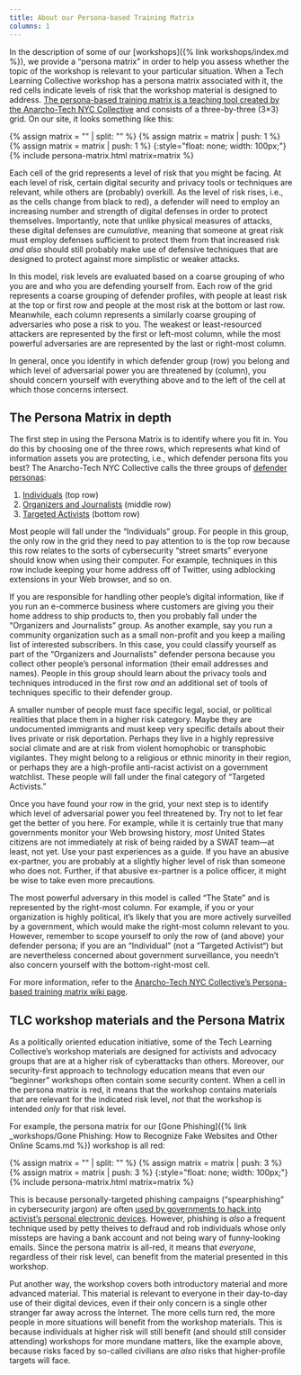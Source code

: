```yaml
---
title: About our Persona-based Training Matrix
columns: 1
---
```


In the description of some of our [workshops]({% link workshops/index.md %}), we provide a &ldquo;persona matrix&rdquo; in order to help you assess whether the topic of the workshop is relevant to your particular situation. When a Tech Learning Collective workshop has a persona matrix associated with it, the red cells indicate levels of risk that the workshop material is designed to address. [The persona-based training matrix is a teaching tool created by the Anarcho-Tech NYC Collective](https://github.com/AnarchoTechNYC/meta/wiki/Persona-based-training-matrix#the-matrix) and consists of a three-by-three (3&times;3) grid. On our site, it looks something like this:

{% assign matrix = "" | split: "" %}
{% assign matrix = matrix | push: 1 %}
{% assign matrix = matrix | push: 1 %}
{:style="float: none; width: 100px;"}
{% include persona-matrix.html matrix=matrix %}

Each cell of the grid represents a level of risk that you might be facing. At each level of risk, certain digital security and privacy tools or techniques are relevant, while others are (probably) overkill. As the level of risk rises, i.e., as the cells change from black to red), a defender will need to employ an increasing number and strength of digital defenses in order to protect themselves. Importantly, note that unlike physical measures of attacks, these digital defenses are *cumulative*, meaning that someone at great risk must employ defenses sufficient to protect them from that increased risk *and also* should still probably make use of defensive techniques that are designed to protect against more simplistic or weaker attacks.

In this model, risk levels are evaluated based on a coarse grouping of who you are and who you are defending yourself from. Each row of the grid represents a coarse grouping of defender profiles, with people at least risk at the top or first row and people at the most risk at the bottom or last row. Meanwhile, each column represents a similarly coarse grouping of adversaries who pose a risk to you. The weakest or least-resourced attackers are represented by the first or left-most column, while the most powerful adversaries are are represented by the last or right-most column.

In general, once you identify in which defender group (row) you belong and which level of adversarial power you are threatened by (column), you should concern yourself with everything above and to the left of the cell at which those concerns intersect.

## The Persona Matrix in depth

The first step in using the Persona Matrix is to identify where you fit in. You do this by choosing one of the three rows, which represents what kind of information assets you are protecting, i.e., which defender persona fits you best? The Anarcho-Tech NYC Collective calls the three groups of [defender personas](https://github.com/AnarchoTechNYC/meta/wiki/Persona-based-training-matrix#defenders):

1. [Individuals](https://github.com/AnarchoTechNYC/meta/wiki/Persona-based-training-matrix#individuals) (top row)
1. [Organizers and Journalists](https://github.com/AnarchoTechNYC/meta/wiki/Persona-based-training-matrix#organizers-and-journalists) (middle row)
1. [Targeted Activists](https://github.com/AnarchoTechNYC/meta/wiki/Persona-based-training-matrix#targeted-activists) (bottom row)

Most people will fall under the &ldquo;Individuals&rdquo; group. For people in this group, the only row in the grid they need to pay attention to is the top row because this row relates to the sorts of cybersecurity &ldquo;street smarts&rdquo; everyone should know when using their computer. For example, techniques in this row include keeping your home address off of Twitter, using adblocking extensions in your Web browser, and so on.

If you are responsible for handling other people&rsquo;s digital information, like if you run an e-commerce business where customers are giving you their home address to ship products to, then you probably fall under the &ldquo;Organizers and Journalists&rdquo; group. As another example, say you run a community organization such as a small non-profit and you keep a mailing list of interested subscribers. In this case, you could classify yourself as part of the &ldquo;Organizers and Journalists&rdquo; defender persona because you collect other people&rsquo;s personal information (their email addresses and names). People in this group should learn about the privacy tools and techniques introduced in the first row *and* an additional set of tools of techniques specific to their defender group.

A smaller number of people must face specific legal, social, or political realities that place them in a higher risk category. Maybe they are undocumented immigrants and must keep very specific details about their lives private or risk deportation. Perhaps they live in a highly repressive social climate and are at risk from violent homophobic or transphobic vigilantes. They might belong to a religious or ethnic minority in their region, or perhaps they are a high-profile anti-racist activist on a government watchlist. These people will fall under the final category of &ldquo;Targeted Activists.&rdquo;

Once you have found your row in the grid, your next step is to identify which level of adversarial power you feel threatened by. Try not to let fear get the better of you here. For example, while it is certainly true that many governments monitor your Web browsing history, *most* United States citizens are not immediately at risk of being raided by a SWAT team&mdash;at least, not yet. Use your past experiences as a guide. If you have an abusive ex-partner, you are probably at a slightly higher level of risk than someone who does not. Further, if that abusive ex-partner is a police officer, it might be wise to take even more precautions.

The most powerful adversary in this model is called &ldquo;The State&rdquo; and is represented by the right-most column. For example, if you or your organization is highly political, it&rsquo;s likely that you are more actively surveilled by a government, which would make the right-most column relevant to you. However, remember to scope yourself to only the row of (and above) your defender persona; if you are an &ldquo;Individual&rdquo; (not a &rdquo;Targeted Activist&ldquo;) but are nevertheless concerned about government surveillance, you needn&rsquo;t also concern yourself with the bottom-right-most cell.

For more information, refer to the [Anarcho-Tech NYC Collective&rsquo;s Persona-based training matrix wiki page](https://github.com/AnarchoTechNYC/meta/wiki/Persona-based-training-matrix).

## TLC workshop materials and the Persona Matrix

As a politically oriented education initiative, some of the Tech Learning Collective&rsquo;s workshop materials are designed for activists and advocacy groups that are at a higher risk of cyberattacks than others. Moreover, our security-first approach to technology education means that even our &ldquo;beginner&rdquo; workshops often contain some security content. When a cell in the persona matrix is red, it means that the workshop contains materials that are relevant for the indicated risk level, *not* that the workshop is intended *only* for that risk level.

For example, the persona matrix for our [Gone Phishing]({% link _workshops/Gone Phishing: How to Recognize Fake Websites and Other Online Scams.md %}) workshop is all red:

{% assign matrix = "" | split: "" %}
{% assign matrix = matrix | push: 3 %}
{% assign matrix = matrix | push: 3 %}
{:style="float: none; width: 100px;"}
{% include persona-matrix.html matrix=matrix %}

This is because personally-targeted phishing campaigns (&ldquo;spearphishing&rdquo; in cybersecurity jargon) are often [used by governments to hack into activist&rsquo;s personal electronic devices](https://citizenlab.org/2016/08/million-dollar-dissident-iphone-zero-day-nso-group-uae/). However, phishing is *also* a frequent technique used by petty theives to defraud and rob individuals whose only missteps are having a bank account and not being wary of funny-looking emails. Since the persona matrix is all-red, it means that *everyone*, regardless of their risk level, can benefit from the material presented in this workshop.

Put another way, the workshop covers both introductory material and more advanced material. This material is relevant to everyone in their day-to-day use of their digital devices, even if their only concern is a single other stranger far away across the Internet. The more cells turn red, the more people in more situations will benefit from the workshop materials. This is because individuals at higher risk will still benefit (and should still consider attending) workshops for more mundane matters, like the example above, because risks faced by so-called civilians are *also* risks that higher-profile targets will face.
